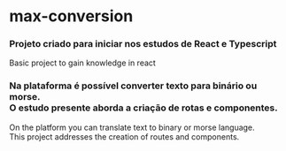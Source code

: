 # max-conversion

### Projeto criado para iniciar nos estudos de React e Typescript
 <p>Basic project to gain knowledge in react</p>
 
### Na plataforma é possível converter texto para binário ou morse.<br/>O estudo presente aborda a criação de rotas e componentes.
<p>On the platform you can translate text to binary or morse language.<br/>
This project addresses the creation of routes and components.</p>
